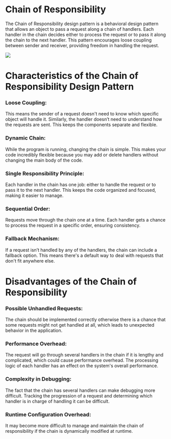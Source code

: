 # Chain of Responsibility
The Chain of Responsibility design pattern is a behavioral design pattern that allows an object to pass a request along a chain of handlers. Each handler in the chain decides either to process the request or to pass it along the chain to the next handler.
This pattern encourages loose coupling between sender and receiver, providing freedom in handling the request.

![](https://media.geeksforgeeks.org/wp-content/uploads/20240220141130/RealWorldExampleChainOfResponsibility-(3).webp)


# Characteristics of the Chain of Responsibility Design Pattern
### Loose Coupling: 
This means the sender of a request doesn't need to know which specific object will handle it. Similarly, the handler doesn’t need to understand how the requests are sent. This keeps the components separate and flexible.

### Dynamic Chain: 
While the program is running, changing the chain is simple. This makes your code incredibly flexible because you may add or delete handlers without changing the main body of the code.

### Single Responsibility Principle: 
Each handler in the chain has one job: either to handle the request or to pass it to the next handler. This keeps the code organized and focused, making it easier to manage.

### Sequential Order: 
Requests move through the chain one at a time. Each handler gets a chance to process the request in a specific order, ensuring consistency.

### Fallback Mechanism: 
If a request isn’t handled by any of the handlers, the chain can include a fallback option. This means there's a default way to deal with requests that don't fit anywhere else.

# Disadvantages of the Chain of Responsibility
### Possible Unhandled Requests: 
The chain should be implemented correctly otherwise there is a chance that some requests might not get handled at all, which leads to unexpected behavior in the application.
### Performance Overhead: 
The request will go through several handlers in the chain if it is lengthy and complicated, which could cause performance overhead. The processing logic of each handler has an effect on the system's overall performance.
### Complexity in Debugging: 
The fact that the chain has several handlers can make debugging more difficult. Tracking the progression of a request and determining which handler is in charge of handling it can be difficult.
### Runtime Configuration Overhead: 
It may become more difficult to manage and maintain the chain of responsibility if the chain is dynamically modified at runtime.